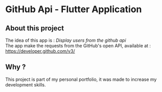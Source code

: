 # GitHub Api - Flutter Application

## About this project

The idea of this app is : 
*Display users from the github api*<br />
The app make the requests from the GitHub's open API, available at : https://developer.github.com/v3/

## Why ?

This project is part of my personal portfolio, it was made to increase my development skills.
